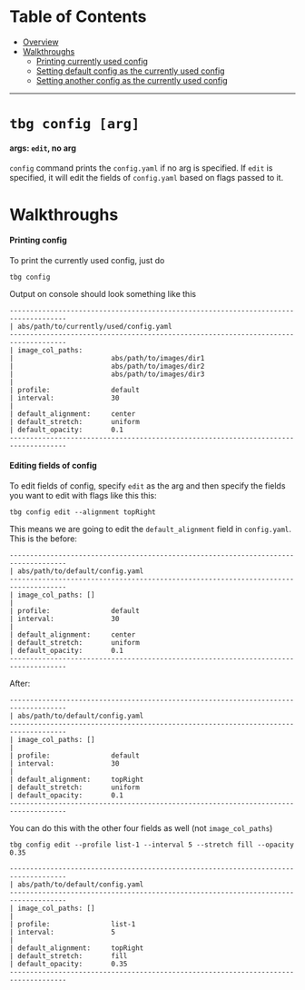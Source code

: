 # Table of Contents
- [Overview](#tbg-config-[arg])
- [Walkthroughs](#walkthroughs)
    - [Printing currently used config](#printing-currently-used-config)
    - [Setting default config as the currently used config](#setting-default-config-as-the-currently-used-config)
    - [Setting another config as the currently used config](#setting-a-config-as-the-currently-used-config)

---

# `tbg config [arg]`
#### args: `edit`, no arg

`config` command prints the `config.yaml` if no arg is specified. If `edit` is specified, it will edit the fields of `config.yaml` based on flags passed to it. 

# Walkthroughs
#### Printing config
To print the currently used config, just do
```
tbg config
```
Output on console should look something like this
```
------------------------------------------------------------------------------------
| abs/path/to/currently/used/config.yaml
------------------------------------------------------------------------------------
| image_col_paths:
|                        abs/path/to/images/dir1
|                        abs/path/to/images/dir2
|                        abs/path/to/images/dir3
|
| profile:               default
| interval:              30
|
| default_alignment:     center
| default_stretch:       uniform
| default_opacity:       0.1
------------------------------------------------------------------------------------
```

#### Editing fields of config
To edit fields of config, specify `edit` as the arg and then specify the fields you want to edit with flags like this this:
```
tbg config edit --alignment topRight
```
This means we are going to edit the `default_alignment` field in `config.yaml`. This is the before:
```
------------------------------------------------------------------------------------
| abs/path/to/default/config.yaml
------------------------------------------------------------------------------------
| image_col_paths: []
|
| profile:               default
| interval:              30
|
| default_alignment:     center
| default_stretch:       uniform
| default_opacity:       0.1
------------------------------------------------------------------------------------
```
After:
```
------------------------------------------------------------------------------------
| abs/path/to/default/config.yaml
------------------------------------------------------------------------------------
| image_col_paths: []
|
| profile:               default
| interval:              30
|
| default_alignment:     topRight
| default_stretch:       uniform
| default_opacity:       0.1
------------------------------------------------------------------------------------
```
You can do this with the other four fields as well (not `image_col_paths`)
```
tbg config edit --profile list-1 --interval 5 --stretch fill --opacity 0.35
```
```
------------------------------------------------------------------------------------
| abs/path/to/default/config.yaml
------------------------------------------------------------------------------------
| image_col_paths: []
|
| profile:               list-1
| interval:              5
|
| default_alignment:     topRight
| default_stretch:       fill
| default_opacity:       0.35
------------------------------------------------------------------------------------
```
